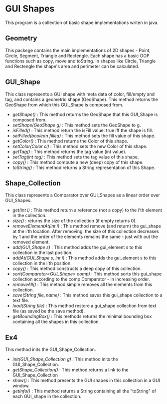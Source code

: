# GUI Shapes
This program is a collection of basic shape implementations writen in java.

## Geometry
This packege contains the main implementations of 2D shapes - Point, Circle, Segment, Triangle and Rectengle.
Each shape has a basic OOP functions such as copy, move and toString. In shapes like Circle, Triangle and Rectengle the shape's area and perimeter can be calculated.

## GUI_Shape
This class represents a GUI shape with meta data of color, fill/empty and tag, and contains a geometric shape (GeoShape).
This method returns the GeoShape from which this GUI_Shape is composed from.
- *getShape()* : This method returns the GeoShape that this GUI_Shape is composed from. 
- *setShape(GeoShape g)* : This method sets the GeoShape to g.
- *isFilled()* : This method return the isFill value: true iff the shape is fill.
- *setFilled(boolean filled)* : This method sets the fill value of this shape.
- *getColor()* : This method returns the Color of this shape.
- *setColor(Color cl)* : This method sets the new Color of this shape.
- *getTag()* : This method returns the tag value (int value).
- *setTag(int tag)* : This method sets the tag value of this shape.
- *copy()* : This method compute a new (deep) copy of this shape.
- *toString()* : This method returns a String representation of this Shape.

## Shape_Collection
This class represents a Comparator over GUI_Shapes as a linear order over GUI_Shapes.

- *get(int i)* : This method return a reference (not a copy) to the i'th element in the collection.
- *size()* : returns the size of the collection (if empty returns 0).
- *removeElementAt(int i)* : This method remove (and return) the gui_shape at the i'th location. After removing, the size of this collection decreases by 1 
and the order of the elements remains the same - just with out the removed element.
- *add(GUI_Shape s)* : This method adds the gui_element s to this collection in the last position.
- *addAt(GUI_Shape s, int i)* : This method adds the gui_element s to this collection in the i'th position.
- *copy()* : This method constructs a deep copy of this collection.
- *sort(Comparator<GUI_Shape> comp)* : This method sorts this gui_shape collection according to the comp Comparator - in increasing order.
- *removeAll()* : This method simple removes all the elements from this collection.
- *save(String file_name)* : This method saves this gui_shape collection to a text file.
- *load(String file)* : This method restore a gui_shape collection from text file (as saved be the save method).
- *getBoundingBox()* : This methods returns the minimal bounding box containing all the shapes in this collection.

## Ex4
This method inits the GUI_Shape_Collection.

- *init(GUI_Shape_Collection g)* : This method inits the GUI_Shape_Collection.
- *getShape_Collection()* : This method returns a link to the GUI_Shape_Collection
- *show()* : This method presents the GUI shapes in this collection in a GUI window.
- *getInfo()* : This method returns a String containing all the "toString" of each GUI_shape in the collection.

